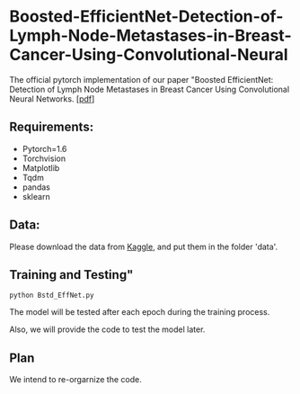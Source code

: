 # Boosted-EfficientNet-Detection-of-Lymph-Node-Metastases-in-Breast-Cancer-Using-Convolutional-Neural
The official pytorch implementation of our paper "Boosted EfficientNet: Detection of Lymph Node Metastases in Breast Cancer Using Convolutional Neural Networks.  [[pdf](https://www.mdpi.com/2072-6694/13/4/661)]

## Requirements:
* Pytorch=1.6
* Torchvision
* Matplotlib
* Tqdm
* pandas
* sklearn

## Data:
Please download the data from [Kaggle](https://www.kaggle.com/c/histopathologic-cancer-detection/data), and put them in the folder 'data'.

## Training and Testing"
```
python Bstd_EffNet.py
```
The model will be tested after each epoch during the training process.

Also, we will provide the code to test the model later.

## Plan
We intend to re-orgarnize the code.
